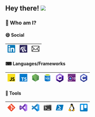 ## Hey there! <img src="https://media.giphy.com/media/hvRJCLFzcasrR4ia7z/giphy.gif" width="24">

### 🤵 Who am I?

#### 😄 Social
| [<img src="logos/social/linkedin.png" alt="linkedin logo" width="24">](https://www.linkedin.com/in/lasse-skaalum/) | [<img src="logos/social/aau.png" alt="aau logo" width="24">](https://vbn.aau.dk/da/persons/lasse-damsgaard-skaalum) | [<img src="logos/social/mail.png" alt="mail logo" width="24">](mailto:lasse-skaalum@gmail.com) |
|------|---|---|

#### ⌨ Languages/Frameworks

| [<img src="logos/languages-frameworks/javascript.png" alt="js logo" width="24">](https://www.javascript.com/) | [<img src="logos/languages-frameworks/typescript.png" alt="typescript logo" width="24">](https://www.typescriptlang.org/) | [<img src="logos/languages-frameworks/nodejs.png" alt="nodejs logo" width="24">](https://nodejs.org/) | [<img src="logos/languages-frameworks/sql.png" alt="sql logo" width="24">](https://docs.microsoft.com/en-us/sql/) | [<img src="logos/languages-frameworks/c-sharp.png" alt="csharp logo" width="24">](https://docs.microsoft.com/en-us/dotnet/csharp/) | [<img src="logos/languages-frameworks/entity-framework-core.png" alt="efcore logo" width="24">](https://docs.microsoft.com/en-us/ef/core/) | [<img src="logos/languages-frameworks/c.png" alt="c logo" width="24">](https://docs.microsoft.com/en-us/cpp/c-language/c-language-reference) |
|------|---|---|---|---|---|---|

#### 🔧 Tools

|[<img src="logos/tools/git.png" alt="git logo" width="24">](https://git-scm.com/)| [<img src="logos/tools/visual-studio.png" alt="vs logo" width="24">](https://visualstudio.microsoft.com/vs/)|[<img src="logos/tools/visual-studio-code.png" alt="vscode logo" width="24">](https://code.visualstudio.com/)|[<img src="logos/tools/windows-terminal.png" alt="windows terminal logo" width="24">](https://github.com/microsoft/terminal)| [<img src="logos/tools/powershell.png" alt="powershell logo" width="24">](https://docs.microsoft.com/en-us/powershell/scripting/overview) | [<img src="logos/tools/linux.png" alt="linux logo" width="24">](https://www.linux.org/) | [<img src="logos/tools/trello.png" alt="trello logo" width="24">](https://trello.com/) |
|------|---|---|---|---|---|---|
